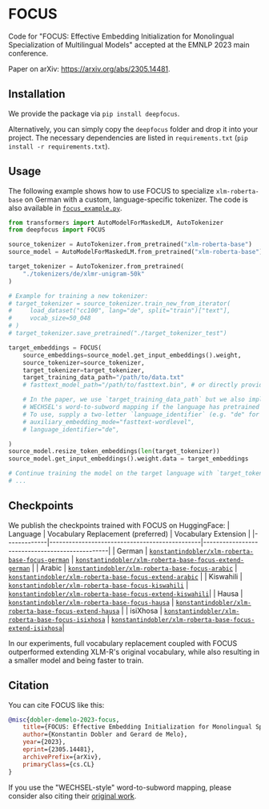 # FOCUS

Code for "FOCUS: Effective Embedding Initialization for Monolingual Specialization of Multilingual Models" accepted at the EMNLP 2023 main conference.

Paper on arXiv: https://arxiv.org/abs/2305.14481.

## Installation

We provide the package via `pip install deepfocus`.

Alternatively, you can simply copy the `deepfocus` folder and drop it into your project.
The necessary dependencies are listed in `requirements.txt` (`pip install -r requirements.txt`).

## Usage

The following example shows how to use FOCUS to specialize `xlm-roberta-base` on German with a custom, language-specific tokenizer. The code is also available in [`focus_example.py`](focus_example.py).

```python
from transformers import AutoModelForMaskedLM, AutoTokenizer
from deepfocus import FOCUS

source_tokenizer = AutoTokenizer.from_pretrained("xlm-roberta-base")
source_model = AutoModelForMaskedLM.from_pretrained("xlm-roberta-base")

target_tokenizer = AutoTokenizer.from_pretrained(
    "./tokenizers/de/xlmr-unigram-50k"
)

# Example for training a new tokenizer:
# target_tokenizer = source_tokenizer.train_new_from_iterator(
#     load_dataset("cc100", lang="de", split="train")["text"],
#     vocab_size=50_048
# )
# target_tokenizer.save_pretrained("./target_tokenizer_test")

target_embeddings = FOCUS(
    source_embeddings=source_model.get_input_embeddings().weight,
    source_tokenizer=source_tokenizer,
    target_tokenizer=target_tokenizer,
    target_training_data_path="/path/to/data.txt"
    # fasttext_model_path="/path/to/fasttext.bin", # or directly provide path to token-level fasttext model 

    # In the paper, we use `target_training_data_path` but we also implement using
    # WECHSEL's word-to-subword mapping if the language has pretrained fasttext word embeddings available online
    # To use, supply a two-letter `language_identifier` (e.g. "de" for German) instead of `target_training_data_path` and set:
    # auxiliary_embedding_mode="fasttext-wordlevel",
    # language_identifier="de",

)
source_model.resize_token_embeddings(len(target_tokenizer))
source_model.get_input_embeddings().weight.data = target_embeddings

# Continue training the model on the target language with `target_tokenizer`.
# ...
```

## Checkpoints
We publish the checkpoints trained with FOCUS on HuggingFace:
| Language    | Vocabulary Replacement (preferred)                              | Vocabulary Extension                                 |
|-------------|-----------------------------------------------|------------------------------------------------|
| German      | [`konstantindobler/xlm-roberta-base-focus-german`](https://huggingface.co/konstantindobler/xlm-roberta-base-focus-german)           | [`konstantindobler/xlm-roberta-base-focus-extend-german`](https://huggingface.co/konstantindobler/xlm-roberta-base-focus-extend-german)          |
| Arabic      | [`konstantindobler/xlm-roberta-base-focus-arabic`](https://huggingface.co/konstantindobler/xlm-roberta-base-focus-arabic)           | [`konstantindobler/xlm-roberta-base-focus-extend-arabic`](https://huggingface.co/konstantindobler/xlm-roberta-base-focus-extend-arabic)          |
| Kiswahili   | [`konstantindobler/xlm-roberta-base-focus-kiswahili`](https://huggingface.co/konstantindobler/xlm-roberta-base-focus-kiswahili)     | [`konstantindobler/xlm-roberta-base-focus-extend-kiswahili`](https://huggingface.co/konstantindobler/xlm-roberta-base-focus-extend-kiswahili)|
| Hausa       | [`konstantindobler/xlm-roberta-base-focus-hausa`](https://huggingface.co/konstantindobler/xlm-roberta-base-focus-hausa)           | [`konstantindobler/xlm-roberta-base-focus-extend-hausa`](https://huggingface.co/konstantindobler/xlm-roberta-base-focus-extend-hausa)          |
| isiXhosa    | [`konstantindobler/xlm-roberta-base-focus-isixhosa`](https://huggingface.co/konstantindobler/xlm-roberta-base-focus-isixhosa)     | [`konstantindobler/xlm-roberta-base-focus-extend-isixhosa`](https://huggingface.co/konstantindobler/xlm-roberta-base-focus-extend-isixhosa)|

In our experiments, full vocabulary replacement coupled with FOCUS outperformed extending XLM-R's original vocabulary, while also resulting in a smaller model and being faster to train.

## Citation

You can cite FOCUS like this:

```bibtex
@misc{dobler-demelo-2023-focus,
    title={FOCUS: Effective Embedding Initialization for Monolingual Specialization of Multilingual Models},
    author={Konstantin Dobler and Gerard de Melo},
    year={2023},
    eprint={2305.14481},
    archivePrefix={arXiv},
    primaryClass={cs.CL}
}
```

If you use the "WECHSEL-style" word-to-subword mapping, please consider also citing their [original work](https://github.com/CPJKU/wechsel).
